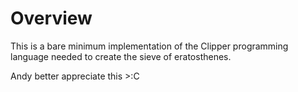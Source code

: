 # Overview

This is a bare minimum implementation of the Clipper programming language needed to create the sieve of eratosthenes.

Andy better appreciate this >:C